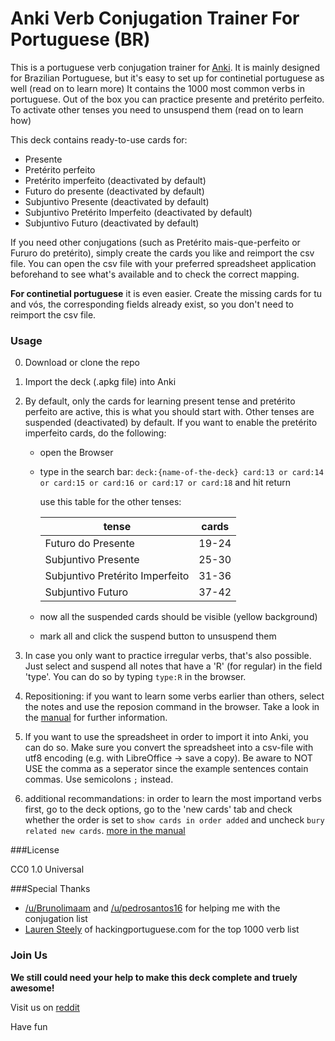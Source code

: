 Anki Verb Conjugation Trainer For Portuguese (BR)
============================================

This is a portuguese verb conjugation trainer for [Anki](http://ankisrs.net). It is mainly designed for Brazilian Portuguese, but it's easy to set up for continetial portuguese as well (read on to learn more)
It contains the 1000 most common verbs in portuguese.
Out of the box you can practice presente and pretérito perfeito. To activate other tenses you need to unsuspend them (read on to learn how)

This deck contains ready-to-use cards for:
* Presente 
* Pretérito perfeito
* Pretérito imperfeito (deactivated by default)
* Futuro do presente (deactivated by default)
* Subjuntivo Presente (deactivated by default)
* Subjuntivo Pretérito Imperfeito (deactivated by default)
* Subjuntivo Futuro (deactivated by default)  

If you need other conjugations (such as Pretérito mais-que-perfeito or Fururo do pretérito), simply create the cards you like and reimport the csv file. You can open the csv file with your preferred spreadsheet application beforehand to see what's available and to check the correct mapping.

**For continetial portuguese** it is even easier. Create the missing cards for tu and vós, the corresponding fields already exist, so you don't need to reimport the csv file.



### Usage

0. Download or clone the repo

0. Import the deck (.apkg file) into Anki

1. By default, only the cards for learning present tense and pretérito perfeito are active, this is what you should start with.
Other tenses are suspended (deactivated) by default. If you want to enable the pretérito imperfeito cards, do the following:
   * open the Browser
   * type in the search bar: `deck:{name-of-the-deck} card:13 or card:14 or card:15 or card:16 or card:17 or card:18` and hit return
      
       use this table for the other tenses:

      |    tense                        |    cards     |
      |    -----                        |    -----     |
      |    Futuro do Presente           | 19-24 |
      | Subjuntivo Presente             | 25-30 |
      | Subjuntivo Pretérito Imperfeito | 31-36 |
      | Subjuntivo Futuro               | 37-42 |

   * now all the suspended cards should be visible (yellow background)
   * mark all and click the suspend button to unsuspend them
2. In case you only want to practice irregular verbs, that's also possible. Just select and suspend all notes that have a 'R' (for regular) in the field 'type'. You can do so by typing `type:R` in the browser.
3. Repositioning: if you want to learn some verbs earlier than others, select the notes and use the reposion command in the browser. Take a look in the [manual](http://ankisrs.net/docs/manual.html#other-menu-items) for further information.
4. If you want to use the spreadsheet in order to import it into Anki, you can do so. Make sure you convert the spreadsheet into a csv-file with utf8 encoding (e.g. with LibreOffice -> save a copy). Be aware to NOT USE the comma as a seperator since the example sentences contain commas. Use semicolons `;` instead.
5. additional recommandations: in order to learn the most importand verbs first, go to the deck options, go to the 'new cards' tab and check whether the order is set to `show cards in order added` and uncheck `bury related new cards`. [more in the manual](http://ankisrs.net/docs/manual.html#deck-options)


###License

CC0 1.0 Universal

###Special Thanks

* [/u/Brunolimaam](https://www.reddit.com/user/Brunolimaam) and [/u/pedrosantos16](https://www.reddit.com/user/pedrosantos16) for helping me with the conjugation list
* [Lauren Steely](http://hackingportuguese.com/sample-page/the-1000-most-common-verbs-in-portuguese/) of hackingportuguese.com for the top 1000 verb list

### Join Us

**We still could need your help to make this deck complete and truely awesome!**

Visit us on [reddit](https://www.reddit.com/r/Portuguese/comments/4dxpeq/project_help_me_to_build_a_great_verb_conjugation/)

Have fun
